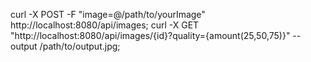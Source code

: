 curl -X POST -F "image=@/path/to/yourImage" http://localhost:8080/api/images;
curl -X GET "http://localhost:8080/api/images/{id}?quality={amount(25,50,75)}" --output /path/to/output.jpg;
